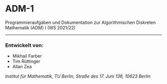 # ADM-1
Programmieraufgaben und Dokumentation zur Algorithmischen Diskreten Mathematik (ADM) I (WS 2021/22)

---

### Entwickelt von:

- Mikhail Farber
- Tim Rüttinger
- Allan Zea

*Institut für Mathematik, TU Berlin, Straße des 17. Juni 136, 10623 Berlin*

